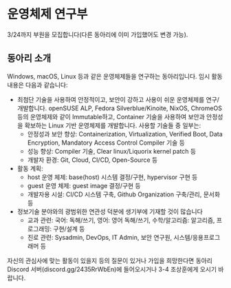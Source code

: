# 운영체제 연구부
3/24까지 부원을 모집합니다(다른 동아리에 이미 가입했어도 변경 가능).

## 동아리 소개
Windows, macOS, Linux 등과 같은 운영체제들을 연구하는 동아리입니다. 임시 활동 내용은 다음과 같습니다:
- 최첨단 기술을 사용하여 안정적이고, 보안이 강하고 사용이 쉬운 운영체제를 연구/개발합니다. openSUSE ALP, Fedora Silverblue/Kinoite, NixOS, ChromeOS 등의 운영체제와 같이 Immutable하고, Container 기술을 사용하여 보안과 안정성을 확보하는 Linux 기반 운영체제를 개발합니다. 사용할 기술들 중 일부는:
	- 안정성과 보안 향상: Containerization, Virtualization, Verified Boot, Data Encryption, Mandatory Access Control Compiler 기술 등
	- 성능 향상: Compiler 기술, Clear linux/Liquorix kernel patch 등
	- 개발자 환경: Git, Cloud, CI/CD, Open-Source 등
- 활동 계획:
	- host 운영 체제: base(host) 시스템 결정/구현, hypervisor 구현 등
	- guest 운영 체제: guest image 결정/구현 등
	- 개발자용 시설: CI/CD 시스템 구축, Github Organization 구축/관리, 문서화 등
- 정보기술 분야와의 광범위한 연관성 덕분에 생기부에 기재할 것이 많습니다
	- 교과 관련: 국어: 독해/쓰기, 영어: 영어 독해/쓰기, 수학/알고리즘: 알고리즘, 프로그래밍: 구현/설계 등
	- 진로 관련: Sysadmin, DevOps, IT Admin, 보안 연구원, 시스템/응용프로그래머 등

자신의 관심사에 맞는 활동이 있을지 등의 질문이 있거나 가입을 희망한다면 동아리 Discord 서버(discord.gg/2435RrWbEn)에 들어오시거나 3-4 조상훈에게 오시기 바랍니다.